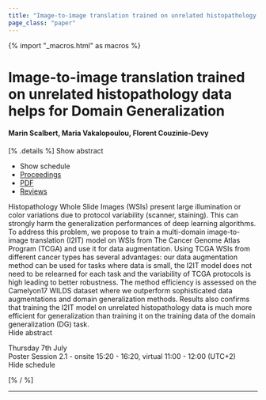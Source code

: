 ```yaml
---
title: "Image-to-image translation trained on unrelated histopathology data helps for Domain Generalization"
page_class: "paper"
---
```


{% import "_macros.html" as macros %}

# Image-to-image translation trained on unrelated histopathology data helps for Domain Generalization

#### Marin Scalbert, Maria Vakalopoulou, Florent Couzinie-Devy

[% .details %]
<a class="toggle_visibility" data-selector=".abstract" data-level="3">Show abstract</a>
- <a class="toggle_visibility" data-selector=".schedule" data-level="3">Show schedule</a>
- <a href="">Proceedings</a>
- <a href="https://openreview.net/pdf?id=Ps_PWSvJkOI">PDF</a>
- <a href="https://openreview.net/forum?id=Ps_PWSvJkOI">Reviews</a>

<p>
    <span class="abstract">
        Histopathology Whole Slide Images (WSIs) present large illumination or color variations due to protocol variability (scanner, staining). This can strongly harm the generalization performances of deep learning algorithms. To address this problem, we propose to train a multi-domain image-to-image translation (I2IT) model on WSIs from The Cancer Genome Atlas Program (TCGA) and use it for data augmentation. Using TCGA WSIs from different cancer types has several advantages: our data augmentation method can be used for tasks where data is small, the I2IT model does not need to be relearned for each task and the variability of TCGA protocols is high leading to better robustness. The method efficiency is assessed on the Camelyon17 WILDS dataset where we outperform sophisticated data augmentations and domain generalization methods. Results also confirms that training the I2IT model on unrelated histopathology data is much more efficient for generalization than training it on the training data of the domain generalization (DG) task.
        <br>
        <span class="actions"><a class="toggle_visibility" data-level="2">Hide abstract</a></span>
    </span>
</p>

<p>
    <span class="schedule">
        Thursday 7th July<br>Poster Session 2.1 - onsite 15:20 - 16:20, virtual 11:00 - 12:00 (UTC+2)
        <br>
        <span class="actions"><a class="toggle_visibility" data-level="2">Hide schedule</a></span>
    </span>
</p>

[% / %]


---
<!-- { macros.presentation('', '', 720, 450) } -->
